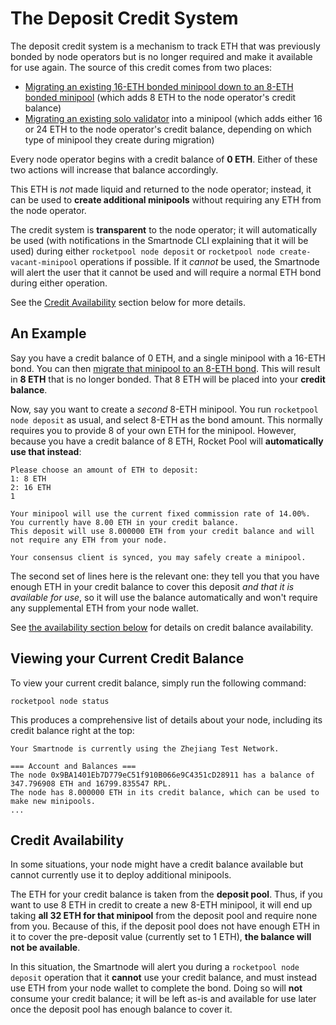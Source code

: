 # The Deposit Credit System

The deposit credit system is a mechanism to track ETH that was previously bonded by node operators but is no longer required and make it available for use again.
The source of this credit comes from two places:

- [Migrating an existing 16-ETH bonded minipool down to an 8-ETH bonded minipool](./leb-migration) (which adds 8 ETH to the node operator's credit balance)
- [Migrating an existing solo validator](../node/solo-staker-migration) into a minipool (which adds either 16 or 24 ETH to the node operator's credit balance, depending on which type of minipool they create during migration)

Every node operator begins with a credit balance of **0 ETH**.
Either of these two actions will increase that balance accordingly.

This ETH is _not_ made liquid and returned to the node operator; instead, it can be used to **create additional minipools** without requiring any ETH from the node operator.

The credit system is **transparent** to the node operator; it will automatically be used (with notifications in the Smartnode CLI explaining that it will be used) during either `rocketpool node deposit` or `rocketpool node create-vacant-minipool` operations if possible.
If it _cannot_ be used, the Smartnode will alert the user that it cannot be used and will require a normal ETH bond during either operation.

See the [Credit Availability](#credit-availability) section below for more details.

## An Example

Say you have a credit balance of 0 ETH, and a single minipool with a 16-ETH bond.
You can then [migrate that minipool to an 8-ETH bond](./leb-migration).
This will result in **8 ETH** that is no longer bonded.
That 8 ETH will be placed into your **credit balance**.

Now, say you want to create a _second_ 8-ETH minipool.
You run `rocketpool node deposit` as usual, and select 8-ETH as the bond amount.
This normally requires you to provide 8 of your own ETH for the minipool.
However, because you have a credit balance of 8 ETH, Rocket Pool will **automatically use that instead**:

```
Please choose an amount of ETH to deposit:
1: 8 ETH
2: 16 ETH
1

Your minipool will use the current fixed commission rate of 14.00%.
You currently have 8.00 ETH in your credit balance.
This deposit will use 8.000000 ETH from your credit balance and will not require any ETH from your node.

Your consensus client is synced, you may safely create a minipool.
```

The second set of lines here is the relevant one: they tell you that you have enough ETH in your credit balance to cover this deposit _and that it is available for use_, so it will use the balance automatically and won't require any supplemental ETH from your node wallet.

See [the availability section below](#credit-availability) for details on credit balance availability.

## Viewing your Current Credit Balance

To view your current credit balance, simply run the following command:

```
rocketpool node status
```

This produces a comprehensive list of details about your node, including its credit balance right at the top:

```
Your Smartnode is currently using the Zhejiang Test Network.

=== Account and Balances ===
The node 0x9BA1401Eb7D779eC51f910B066e9C4351cD28911 has a balance of 347.796908 ETH and 16799.835547 RPL.
The node has 8.000000 ETH in its credit balance, which can be used to make new minipools.
...
```

## Credit Availability

In some situations, your node might have a credit balance available but cannot currently use it to deploy additional minipools.

The ETH for your credit balance is taken from the **deposit pool**.
Thus, if you want to use 8 ETH in credit to create a new 8-ETH minipool, it will end up taking **all 32 ETH for that minipool** from the deposit pool and require none from you.
Because of this, if the deposit pool does not have enough ETH in it to cover the pre-deposit value (currently set to 1 ETH), **the balance will not be available**.

In this situation, the Smartnode will alert you during a `rocketpool node deposit` operation that it **cannot** use your credit balance, and must instead use ETH from your node wallet to complete the bond.
Doing so will **not** consume your credit balance; it will be left as-is and available for use later once the deposit pool has enough balance to cover it.
